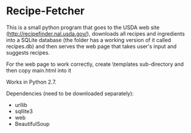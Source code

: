 # Recipe-Fetcher
This is a small python program that goes to the USDA web site
(http://recipefinder.nal.usda.gov/), downloads all recipes and
ingredients into a SQLite database (the folder has a working version
of it called recipes.db) and then serves the web page that takes
user's input and suggests recipes.

For the web page to work correctly, create \templates sub-directory and then copy main.html into it

Works in Python 2.7. 

Dependencies (need to be downloaded separately):
- urllib
- sqllite3
- web
- BeautifulSoup

